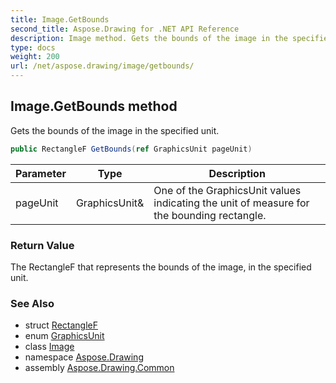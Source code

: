 ```yaml
---
title: Image.GetBounds
second_title: Aspose.Drawing for .NET API Reference
description: Image method. Gets the bounds of the image in the specified unit
type: docs
weight: 200
url: /net/aspose.drawing/image/getbounds/
---
```

## Image.GetBounds method

Gets the bounds of the image in the specified unit.

```csharp
public RectangleF GetBounds(ref GraphicsUnit pageUnit)
```

| Parameter | Type | Description |
| --- | --- | --- |
| pageUnit | GraphicsUnit& | One of the GraphicsUnit values indicating the unit of measure for the bounding rectangle. |

### Return Value

The RectangleF that represents the bounds of the image, in the specified unit.

### See Also

* struct [RectangleF](../../rectanglef/)
* enum [GraphicsUnit](../../graphicsunit/)
* class [Image](../)
* namespace [Aspose.Drawing](../../image/)
* assembly [Aspose.Drawing.Common](../../../)


